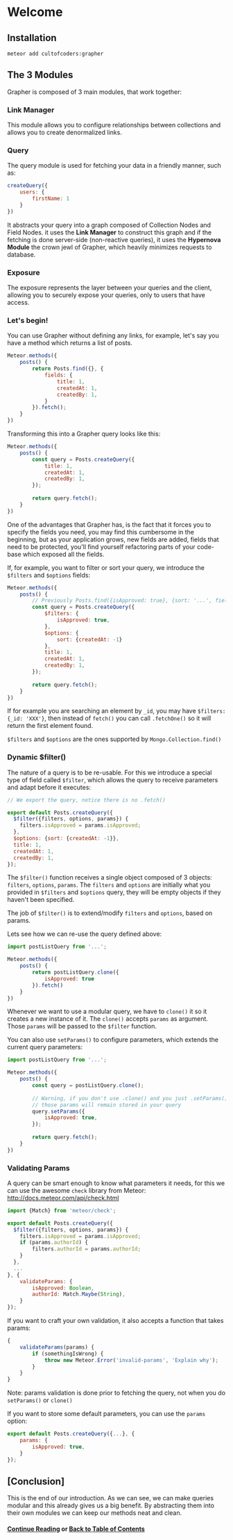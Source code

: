 # Welcome

## Installation
```
meteor add cultofcoders:grapher
```

## The 3 Modules

Grapher is composed of 3 main modules, that work together:

### Link Manager
This module allows you to configure relationships between collections and allows you to create denormalized links.

### Query
The query module is used for fetching your data in a friendly manner, such as:
```js
createQuery({
    users: {
        firstName: 1
    }
})
```

It abstracts your query into a graph composed of Collection Nodes and Field Nodes.
it uses the **Link Manager** to construct this graph and if the fetching is done server-side (non-reactive queries),
it uses the **Hypernova Module** the crown jewl of Grapher, which heavily minimizes requests to database.

### Exposure

The exposure represents the layer between your queries and the client, allowing you to securely expose your queries,
only to users that have access. 


### Let's begin!

You can use Grapher without defining any links, for example, let's say you have a method which returns a list of posts.

```js
Meteor.methods({
    posts() {
        return Posts.find({}, {
            fields: {
                title: 1,
                createdAt: 1,
                createdBy: 1,
            }
        }).fetch();
    }
})
```

Transforming this into a Grapher query looks like this:

```js
Meteor.methods({
    posts() {
        const query = Posts.createQuery({
            title: 1,
            createdAt: 1,
            createdBy: 1,
        });
        
        return query.fetch();
    }
})
```

One of the advantages that Grapher has, is the fact that it forces you to specify the fields you need,
you may find this cumbersome in the beginning, but as your application grows, new fields are added,
fields that need to be protected, you'll find yourself refactoring parts of your code-base which exposed
all the fields.

If, for example, you want to filter or sort your query, we introduce the `$filters` and `$options` fields:

```js
Meteor.methods({
    posts() {
        // Previously Posts.find({isApproved: true}, {sort: '...', fields: '...'});
        const query = Posts.createQuery({
            $filters: {
                isApproved: true,
            },
            $options: {
                sort: {createdAt: -1}
            },
            title: 1,
            createdAt: 1,
            createdBy: 1,
        });
        
        return query.fetch();
    }
})
```

If for example you are searching an element by `_id`, you may have `$filters: {_id: 'XXX'}`, then instead of `fetch()` you
can call `.fetchOne()` so it will return the first element found.

`$filters` and `$options` are the ones supported by `Mongo.Collection.find()`

### Dynamic $filter()

The nature of a query is to be re-usable. For this we introduce a special type of field called `$filter`,
which allows the query to receive parameters and adapt before it executes:

```js
// We export the query, notice there is no .fetch()

export default Posts.createQuery({
  $filter({filters, options, params}) {
    filters.isApproved = params.isApproved;
  },
  $options: {sort: {createdAt: -1}},
  title: 1,
  createdAt: 1,
  createdBy: 1,
});
```

The `$filter()` function receives a single object composed of 3 objects: `filters`, `options`, `params`.
The `filters` and `options` are initially what you provided in `$filters` and `$options` query, they will be empty
objects if they haven't been specified.

The job of `$filter()` is to extend/modify `filters` and `options`, based on params.

Lets see how we can re-use the query defined above:

```js
import postListQuery from '...';

Meteor.methods({
    posts() {
        return postListQuery.clone({
            isApproved: true
        }).fetch()
    }
})
```

Whenever we want to use a modular query, we have to `clone()` it so it creates a new instance of it.
The `clone()` accepts `params` as argument. Those `params` will be passed to the `$filter` function.

You can also use `setParams()` to configure parameters, which extends the current query parameters:

```js
import postListQuery from '...';

Meteor.methods({
    posts() {
        const query = postListQuery.clone();
        
        // Warning, if you don't use .clone() and you just .setParams(),
        // those params will remain stored in your query
        query.setParams({
            isApproved: true,
        });
        
        return query.fetch();
    }
})
```

### Validating Params

A query can be smart enough to know what parameters it needs, for this we can use the awesome `check` library from Meteor:
http://docs.meteor.com/api/check.html

```js
import {Match} from 'meteor/check';

export default Posts.createQuery({
  $filter({filters, options, params}) {
    filters.isApproved = params.isApproved;
    if (params.authorId) {
        filters.authorId = params.authorId;
    }
  },
  ...
}, {
    validateParams: {
        isApproved: Boolean,
        authorId: Match.Maybe(String),
    }
});
```

If you want to craft your own validation, it also accepts a function that takes params:

```js
{
    validateParams(params) {
        if (somethingIsWrong) {
            throw new Meteor.Error('invalid-params', 'Explain why');
        }
    }
}
```

Note: params validation is done prior to fetching the query, not when you do `setParams()` or `clone()`

If you want to store some default parameters, you can use the `params` option:
```js
export default Posts.createQuery({...}, {
    params: {
        isApproved: true,
    }
});
```

## [Conclusion]

This is the end of our introduction. As we can see, we can make queries modular and this already gives us
a big benefit. By abstracting them into their own modules we can keep our methods neat and clean.

#### [Continue Reading](linking_collections.md) or [Back to Table of Contents](table_of_contents.md)
